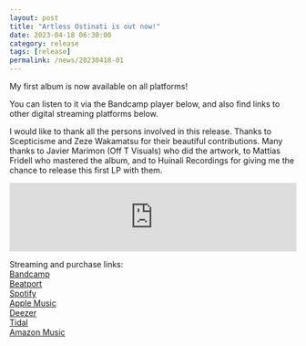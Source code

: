 ```yaml
---
layout: post
title: "Artless Ostinati is out now!"
date: 2023-04-18 06:30:00
category: release
tags: [release]
permalink: /news/20230418-01
---
```



My first album is now available on all platforms!<!--more--><br/>

You can listen to it via the Bandcamp player below, and also find links to other digital streaming platforms below.

I would like to thank all the persons involved in this release. Thanks to Scepticisme and Zeze Wakamatsu for their beautiful contributions. 
Many thanks to Javier Marimon (Off T Visuals) who did the artwork, to Mattias Fridell who mastered the album, and to Huinali Recordings for giving me the chance to release this first LP with them.<br/>

<iframe style="border: 0; width: 100%; height: 120px;" src="https://bandcamp.com/EmbeddedPlayer/album=2318940720/size=large/bgcol=ffffff/linkcol=0687f5/tracklist=false/artwork=small/transparent=true/" seamless><a href="https://huinalidub.bandcamp.com/album/artless-ostinati-hnl018"></a></iframe>

Streaming and purchase links:<br/>
[Bandcamp](https://huinalidub.bandcamp.com/album/artless-ostinati-hnl018)<br/>
[Beatport](https://www.beatport.com/release/artless-ostinati/4092081)<br/>
[Spotify](https://open.spotify.com/album/3CuD1OApczjI3JO8DKNML7?si=CiLyeQaQTUCpDQHk3YvBzQ)<br/>
[Apple Music](https://music.apple.com/album/artless-ostinati/1682077456)<br/>
[Deezer](https://deezer.page.link/SJoMiBEVbk7sjccHA)<br/>
[Tidal](https://listen.tidal.com/album/288815241)<br/>
[Amazon Music](https://www.amazon.com/dp/B0C29FC9NT/)<br/>
